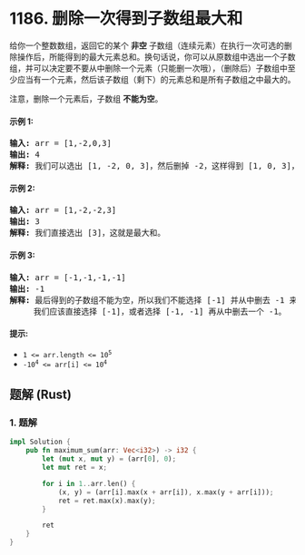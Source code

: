 # 1186. 删除一次得到子数组最大和
给你一个整数数组，返回它的某个 **非空** 子数组（连续元素）在执行一次可选的删除操作后，所能得到的最大元素总和。换句话说，你可以从原数组中选出一个子数组，并可以决定要不要从中删除一个元素（只能删一次哦），（删除后）子数组中至少应当有一个元素，然后该子数组（剩下）的元素总和是所有子数组之中最大的。

注意，删除一个元素后，子数组 **不能为空**。

#### 示例 1:
<pre>
<strong>输入:</strong> arr = [1,-2,0,3]
<strong>输出:</strong> 4
<strong>解释:</strong> 我们可以选出 [1, -2, 0, 3]，然后删掉 -2，这样得到 [1, 0, 3]，和最大。
</pre>

#### 示例 2:
<pre>
<strong>输入:</strong> arr = [1,-2,-2,3]
<strong>输出:</strong> 3
<strong>解释:</strong> 我们直接选出 [3]，这就是最大和。
</pre>

#### 示例 3:
<pre>
<strong>输入:</strong> arr = [-1,-1,-1,-1]
<strong>输出:</strong> -1
<strong>解释:</strong> 最后得到的子数组不能为空，所以我们不能选择 [-1] 并从中删去 -1 来得到 0。
     我们应该直接选择 [-1]，或者选择 [-1, -1] 再从中删去一个 -1。
</pre>

#### 提示:
* <code>1 <= arr.length <= 10<sup>5</sup></code>
* <code>-10<sup>4</sup> <= arr[i] <= 10<sup>4</sup></code>

## 题解 (Rust)

### 1. 题解
```Rust
impl Solution {
    pub fn maximum_sum(arr: Vec<i32>) -> i32 {
        let (mut x, mut y) = (arr[0], 0);
        let mut ret = x;

        for i in 1..arr.len() {
            (x, y) = (arr[i].max(x + arr[i]), x.max(y + arr[i]));
            ret = ret.max(x).max(y);
        }

        ret
    }
}
```

